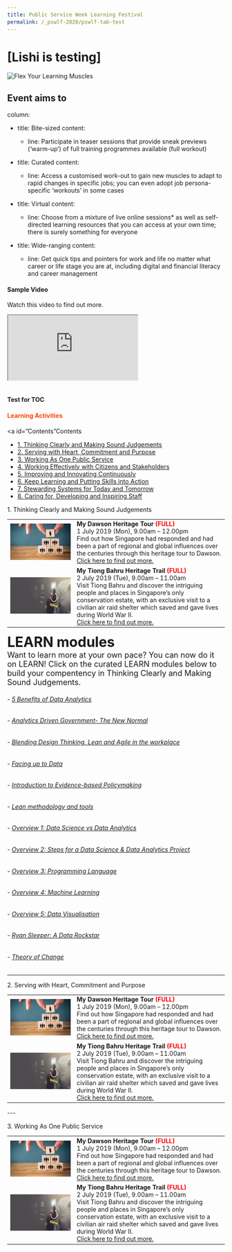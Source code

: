 ```yaml
---
title: Public Service Week Learning Festival
permalink: /_pswlf-2020/pswlf-tab-test
---
```

# [Lishi is testing]
![Flex Your Learning Muscles](/images/pswlflearningmuscles.png "Virtual Gym")

## Event aims to

column:
  - title: Bite-sized
    content:
    - line: Participate in teaser sessions that provide sneak previews (‘warm-up’) of full training programmes available (full workout)
    
  - title: Curated
    content:
    - line: Access a customised work-out to gain new muscles to adapt to rapid changes in specific jobs; you can even adopt job persona-specific ‘workouts’ in some cases

  - title: Virtual
    content:
    - line: Choose from a mixture of live online sessions* as well as self-directed learning resources that you can access at your own time; there is surely something for everyone

  - title: Wide-ranging
    content:
    - line: Get quick tips and pointers for work and life no matter what career or life stage you are at, including digital and financial literacy and career management


#### Sample Video

Watch this video to find out more.

<div class="resp-container">
	<iframe class="resp-iframe" src="https://vimeo.com/manage/441217698/general" gesture="media" allow="encrypted-media" allowfullscreen></iframe>
</div>
<br >

**Test for TOC**
#### <font color="orangered"><b>Learning Activities</b></font>
<a id=”Contents”Contents</a>
<ul>
<li><a href=”#Thinking”> 1. Thinking Clearly and Making Sound Judgements</a></li>
<li><a href=”#Serving”> 2. Serving with Heart, Commitment and Purpose</a></li>
<li><a href=”#Workingone”> 3. Working As One Public Service</a></li>
<li><a href=”#Workingeffectively”> 4. Working Effectively with Citizens and Stakeholders</a></li>
<li><a href=”#Improving”> 5. Improving and Innovating Continuously</a></li>
<li><a href=”#Keep”> 6. Keep Learning and Putting Skills into Action</a></li>
<li><a href=”#Stewarding”> 7. Stewarding Systems for Today and Tomorrow</a></li>
<li><a href=”#Caring”> 8. Caring for, Developing and Inspiring Staff</a></li>
</ul>


<p>
<a name=”Thinking”> 1. Thinking Clearly and Making Sound Judgements</a>

<table>
<tr>
    <td>
      <a href="/events/learning-journeys/event-details/LJ_DawsonTour"> <img src="/images/Engage2.jpeg" /></a>
    </td>
    <td>
      <b>My Dawson Heritage Tour<font color="red"> (FULL)</font></b>
      <br>1 July 2019 (Mon), 9.00am – 12.00pm 
      <br>Find out how Singapore had responded and had been a part of regional and global influences over the centuries through this heritage tour to Dawson.
      <br><a href="/events/learning-journeys/event-details/LJ_DawsonTour">Click here to find out more.</a>
    </td>
</tr>  
<tr>
    <td>
      <a href="/events/learning-journeys/event-details/LJ_TBHT"> <img src="/images/Serve1.jpg" /></a>
    </td>
    <td>
      <b>My Tiong Bahru Heritage Trail<font color="red"> (FULL)</font></b>
      <br>2 July 2019 (Tue), 9.00am – 11.00am 
      <br>Visit Tiong Bahru and discover the intriguing people and places in Singapore’s only conservation estate, with an exclusive visit to a civilian air raid shelter which saved and gave lives during World War II.
      <br><a href="/events/learning-journeys/event-details/LJ_TBHT">Click here to find out more.</a>
    </td>
</tr>  
</table>

<font size="6"><b>LEARN modules</b></font><br>
<font size="4"> Want to learn more at your own pace? You can now do it on LEARN! Click on the curated LEARN modules below to build your compentency in Thinking Clearly and Making Sound Judgements.</font>

###### - [5 Benefits of Data Analytics](https://www.learn.gov.sg/dlp/student/course/232)
###### - [Analytics Driven Government- The New Normal](https://www.learn.gov.sg/dlp/student/course/226)
###### - [Blending Design Thinking, Lean and Agile in the workplace]("https://www.learn.gov.sg/dlp/student/course/28620)
###### - [Facing up to Data](https://www.learn.gov.sg/dlp/student/course/210)
###### - [Introduction to Evidence-based Policymaking](https://www.learn.gov.sg/dlp/student/course/135138)
###### - [Lean methodology and tools](https://www.learn.gov.sg/dlp/student/course/28613)
###### - [Overview 1: Data Science vs Data Analytics](https://www.learn.gov.sg/dlp/student/course/21027)
###### - [Overview 2: Steps for a Data Science & Data Analytics Project](https://www.learn.gov.sg/dlp/student/course/21035)
###### - [Overview 3: Programming Language](https://www.learn.gov.sg/dlp/student/course/21038z)
###### - [Overview 4: Machine Learning](https://www.learn.gov.sg/dlp/student/course/21064)
###### - [Overview 5: Data Visualisation](https://www.learn.gov.sg/dlp/student/course/21067)
###### - [Ryan Sleeper: A Data Rockstar](https://www.learn.gov.sg/dlp/student/course/266)
###### - [Theory of Change](https://www.learn.gov.sg/dlp/student/course/138926)

---

<a id=”#Serving”> 2. Serving with Heart, Commitment and Purpose</a> 
<table>
<tr>
    <td>
      <a href="/events/learning-journeys/event-details/LJ_DawsonTour"> <img src="/images/Engage2.jpeg" /></a>
    </td>
    <td>
      <b>My Dawson Heritage Tour<font color="red"> (FULL)</font></b>
      <br>1 July 2019 (Mon), 9.00am – 12.00pm 
      <br>Find out how Singapore had responded and had been a part of regional and global influences over the centuries through this heritage tour to Dawson.
      <br><a href="/events/learning-journeys/event-details/LJ_DawsonTour">Click here to find out more.</a>
    </td>
</tr>  
<tr>
    <td>
      <a href="/events/learning-journeys/event-details/LJ_TBHT"> <img src="/images/Serve1.jpg" /></a>
    </td>
    <td>
      <b>My Tiong Bahru Heritage Trail<font color="red"> (FULL)</font></b>
      <br>2 July 2019 (Tue), 9.00am – 11.00am 
      <br>Visit Tiong Bahru and discover the intriguing people and places in Singapore’s only conservation estate, with an exclusive visit to a civilian air raid shelter which saved and gave lives during World War II.
      <br><a href="/events/learning-journeys/event-details/LJ_TBHT">Click here to find out more.</a>
    </td>
</tr>  
</table>
---

<p>
<a id=”#Workingone”> 3. Working As One Public Service</a>
</p>

<table>
<tr>
    <td>
      <a href="/events/learning-journeys/event-details/LJ_DawsonTour"> <img src="/images/Engage2.jpeg" /></a>
    </td>
    <td>
      <b>My Dawson Heritage Tour<font color="red"> (FULL)</font></b>
      <br>1 July 2019 (Mon), 9.00am – 12.00pm 
      <br>Find out how Singapore had responded and had been a part of regional and global influences over the centuries through this heritage tour to Dawson.
      <br><a href="/events/learning-journeys/event-details/LJ_DawsonTour">Click here to find out more.</a>
    </td>
</tr>  
<tr>
    <td>
      <a href="/events/learning-journeys/event-details/LJ_TBHT"> <img src="/images/Serve1.jpg" /></a>
    </td>
    <td>
      <b>My Tiong Bahru Heritage Trail<font color="red"> (FULL)</font></b>
      <br>2 July 2019 (Tue), 9.00am – 11.00am 
      <br>Visit Tiong Bahru and discover the intriguing people and places in Singapore’s only conservation estate, with an exclusive visit to a civilian air raid shelter which saved and gave lives during World War II.
      <br><a href="/events/learning-journeys/event-details/LJ_TBHT">Click here to find out more.</a>
    </td>
</tr>  
</table>
